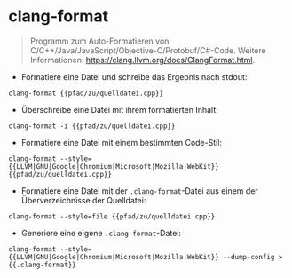 # clang-format

> Programm zum Auto-Formatieren von C/C++/Java/JavaScript/Objective-C/Protobuf/C#-Code.
> Weitere Informationen: <https://clang.llvm.org/docs/ClangFormat.html>.

- Formatiere eine Datei und schreibe das Ergebnis nach stdout:

`clang-format {{pfad/zu/quelldatei.cpp}}`

- Überschreibe eine Datei mit ihrem formatierten Inhalt:

`clang-format -i {{pfad/zu/quelldatei.cpp}}`

- Formatiere eine Datei mit einem bestimmten Code-Stil:

`clang-format --style={{LLVM|GNU|Google|Chromium|Microsoft|Mozilla|WebKit}} {{pfad/zu/quelldatei.cpp}}`

- Formatiere eine Datei mit der `.clang-format`-Datei aus einem der Überverzeichnisse der Quelldatei:

`clang-format --style=file {{pfad/zu/quelldatei.cpp}}`

- Generiere eine eigene `.clang-format`-Datei:

`clang-format --style={{LLVM|GNU|Google|Chromium|Microsoft|Mozilla|WebKit}} --dump-config > {{.clang-format}}`

